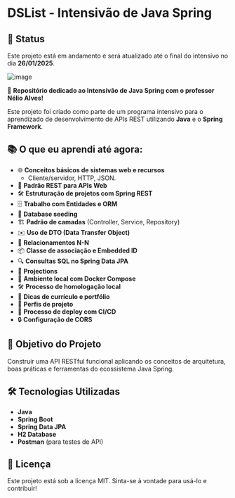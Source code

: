 # DSList - Intensivão de Java Spring  

## 🚧 Status  
Este projeto está em andamento e será atualizado até o final do intensivo no dia **26/01/2025**.  

![image](https://github.com/user-attachments/assets/cb7a967c-81b2-4c36-a562-9db48a850767)


🚀 **Repositório dedicado ao Intensivão de Java Spring com o professor Nélio Alves!**  

Este projeto foi criado como parte de um programa intensivo para o aprendizado de desenvolvimento de APIs REST utilizando **Java** e o **Spring Framework**.  

## 📚 O que eu aprendi até agora:
- 🌐 **Conceitos básicos de sistemas web e recursos**
  - Cliente/servidor, HTTP, JSON.
- 📜 **Padrão REST para APIs Web**
- 🛠️ **Estruturação de projetos com Spring REST**
- 🗄️ **Trabalho com Entidades e ORM**
- 🌱 **Database seeding**
- 🏗️ **Padrão de camadas** (Controller, Service, Repository)
- ✉️ **Uso de DTO (Data Transfer Object)**
- 🔗 **Relacionamentos N-N**
- 📦 **Classe de associação e Embedded ID**
- 🔍 **Consultas SQL no Spring Data JPA**
- 🎯 **Projections**
- 🐳 **Ambiente local com Docker Compose**
- 🛠️ **Processo de homologação local**
- 📝 **Dicas de currículo e portfólio**
- 📂 **Perfis de projeto**
- 🚀 **Processo de deploy com CI/CD**
- 🔒 **Configuração de CORS**

## 📌 Objetivo do Projeto  
Construir uma API RESTful funcional aplicando os conceitos de arquitetura, boas práticas e ferramentas do ecossistema Java Spring.  

## 🛠️ Tecnologias Utilizadas  
- **Java**  
- **Spring Boot**  
- **Spring Data JPA**  
- **H2 Database**  
- **Postman** (para testes de API)  

## 📝 Licença  
Este projeto está sob a licença MIT. Sinta-se à vontade para usá-lo e contribuir!  

